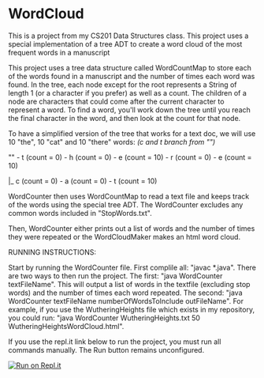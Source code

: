 # WordCloud
This is a project from my CS201 Data Structures class. This project uses a special implementation of a tree ADT to create a word cloud of the most frequent words in a manuscript

This project uses a tree data structure called WordCountMap to store each of the words found in a manuscript and the number of times each word was found. In the tree, each node except for the root represents a String of length 1 (or a character if you prefer) as well as a count. The children of a node are characters that could come after the current character to represent a word. To find a word, you'll work down the tree until you reach the final character in the word, and then look at the count for that node.

To have a simplified version of the tree that works for a text doc, we will use 10 "the", 10 "cat" and 10 "there" words: *(c and t branch from "")*

"" - t (count = 0) - h (count = 0) - e (count = 10) - r (count = 0) - e (count = 10)

|_ c (count = 0) - a (count = 0) - t (count = 10)

WordCounter then uses WordCountMap to read a text file and keeps track of the words using the special tree ADT. The WordCounter excludes any common words included in "StopWords.txt". 

Then, WordCounter either prints out a list of words and the number of times they were repeated or the WordCloudMaker makes an html word cloud.

RUNNING INSTRUCTIONS:

Start by running the WordCounter file. First complile all: "javac \*.java". There are two ways to then run the project. 
The first: "java WordCounter textFileName". This will output a list of words in the textfile (excluding stop words) and the number of times each word repeated. 
The second: "java WordCounter textFileName numberOfWordsToInclude outFileName". For example, if you use the WutheringHeights file which exists in my repository, you could run: "java WordCounter WutheringHeights.txt 50 WutheringHeightsWordCloud.html".

If you use the repl.it link below to run the project, you must run all commands manually. The Run button remains unconfigured.

[![Run on Repl.it](https://repl.it/badge/github/Ave-Wat/WordCloud)](https://repl.it/github/Ave-Wat/WordCloud)
